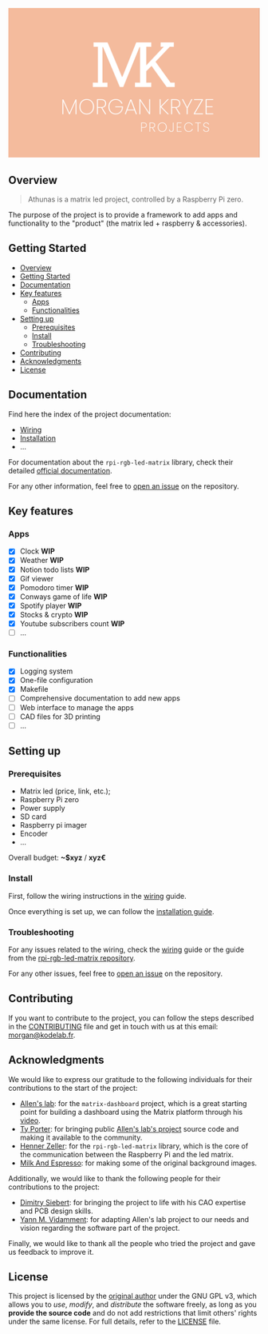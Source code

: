 ![screenshot](./docs/assets/img/screenshot.png)

## Overview

> Athunas is a matrix led project, controlled by a Raspberry Pi zero.

The purpose of the project is to provide a framework to add apps and functionality to the "product" (the matrix led + raspberry & accessories).

## Getting Started

- [Overview](#overview)
- [Getting Started](#getting-started)
- [Documentation](#documentation)
- [Key features](#key-features)
  - [Apps](#apps)
  - [Functionalities](#functionalities)
- [Setting up](#setting-up)
  - [Prerequisites](#prerequisites)
  - [Install](#install)
  - [Troubleshooting](#troubleshooting)
- [Contributing](#contributing)
- [Acknowledgments](#acknowledgments)
- [License](#license)

## Documentation

Find here the index of the project documentation:

- [Wiring](./docs/wiring.md)
- [Installation](./docs/installation.md)
- ...

For documentation about the `rpi-rgb-led-matrix` library, check their detailed [official documentation](https://github.com/hzeller/rpi-rgb-led-matrix/blob/f0e95d3557dfc60759a290300c184074e9ec5874/README.md).

For any other information, feel free to [open an issue](https://github.com/MorganKryze/Athunas/issues) on the repository.

## Key features

### Apps

- [x] Clock **WIP**
- [x] Weather **WIP**
- [x] Notion todo lists **WIP**
- [x] Gif viewer
- [x] Pomodoro timer **WIP**
- [x] Conways game of life **WIP**
- [x] Spotify player **WIP**
- [x] Stocks & crypto **WIP**
- [x] Youtube subscribers count **WIP**
- [ ] ...

### Functionalities

- [x] Logging system
- [x] One-file configuration
- [x] Makefile
- [ ] Comprehensive documentation to add new apps
- [ ] Web interface to manage the apps
- [ ] CAD files for 3D printing
- [ ] ...

## Setting up

### Prerequisites

- Matrix led (price, link, etc.);
- Raspberry Pi zero
- Power supply
- SD card
- Raspberry pi imager
- Encoder
- ...

Overall budget: **~$xyz** / **xyz€**

### Install

First, follow the wiring instructions in the [wiring](./docs/wiring.md) guide.

Once everything is set up, we can follow the [installation guide](./docs/installation.md).

### Troubleshooting

For any issues related to the wiring, check the [wiring](./docs/wiring.md) guide or the guide from the [rpi-rgb-led-matrix repository](https://github.com/hzeller/rpi-rgb-led-matrix/blob/master/wiring.md).

For any other issues, feel free to [open an issue](https://github.com/MorganKryze/Athunas/issues) on the repository.

## Contributing

If you want to contribute to the project, you can follow the steps described in the [CONTRIBUTING](./.github/CONTRIBUTING.md) file and get in touch with us at this email: [morgan@kodelab.fr](mailto:morgan@kodelab.fr).

## Acknowledgments

We would like to express our gratitude to the following individuals for their contributions to the start of the project:

- [Allen's lab](https://github.com/allenslab): for the `matrix-dashboard` project, which is a great starting point for building a dashboard using the Matrix platform through his [video](https://www.youtube.com/watch?v=A5A6ET64Oz8).
- [Ty Porter](https://github.com/ty-porter): for bringing public [Allen's lab's project](https://github.com/ty-porter/matrix-dashboard) source code and making it available to the community.
- [Henner Zeller](https://github.com/hzeller): for the `rpi-rgb-led-matrix` library, which is the core of the communication between the Raspberry Pi and the led matrix.
- [Milk And Espresso](https://m.twitch.tv/milkandespresso/about): for making some of the original background images.

Additionally, we would like to thank the following people for their contributions to the project:

- [Dimitry Siebert](https://github.com/foukouda): for bringing the project to life with his CAO expertise and PCB design skills.
- [Yann M. Vidamment](https://github.com/MorganKryze): for adapting Allen's lab project to our needs and vision regarding the software part of the project.

Finally, we would like to thank all the people who tried the project and gave us feedback to improve it.

## License

This project is licensed by the [original author](https://github.com/allenslab) under the GNU GPL v3, which allows you to _use_, _modify_, and _distribute_ the software freely, as long as you **provide the source code** and do not add restrictions that limit others' rights under the same license. For full details, refer to the [LICENSE](LICENSE) file.
